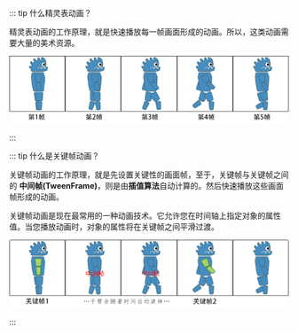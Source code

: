 <PageHeader content="精灵帧动画和关键帧动画有什么区别？" />

::: tip 什么精灵表动画？

精灵表动画的工作原理，就是快速播放每一帧画面形成的动画。所以，这类动画需要大量的美术资源。

![sprite-sheet.png](/images/sprite-sheet.png)

:::

::: tip 什么是关键帧动画？

关键帧动画的工作原理，就是先设置关键性的画面帧，至于，关键帧与关键帧之间的 **中间帧(TweenFrame)**，则是由**插值算法**自动计算的。然后快速播放这些画面帧形成的动画。

关键帧动画是现在最常用的一种动画技术。它允许您在时间轴上指定对象的属性值。当您播放动画时，对象的属性将在关键帧之间平滑过渡。

![keyframe-animation.png](/images/keyframe-animation.png)

:::
